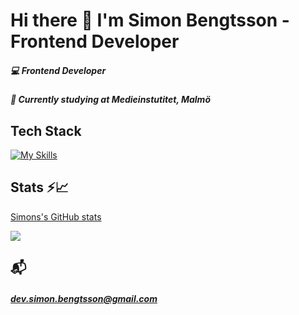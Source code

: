 # Hi there 👋 I'm Simon Bengtsson - Frontend Developer 

##### 💻 Frontend Developer
##### 🌱 Currently studying at Medieinstutitet, Malmö

## Tech Stack

[![My Skills](https://skillicons.dev/icons?i=html,css,bootstrap,js,ts,nodejs,mysql,mongodb,express,prisma,postman&perline=6)](https://skillicons.dev)

## Stats ⚡️📈

[Simons's GitHub stats](https://github-readme-stats.vercel.app/api?username=s1monbengtsson&show_icons=true&theme=dracula)

<a href=""> <img align="center" src="https://github-readme-stats-sigma-five.vercel.app/api/top-langs/?username=s1monbengtsson&theme=react&line_height=40&hide=css"/> </a>

## 📬 
##### dev.simon.bengtsson@gmail.com

<!--
**s1monbengtsson/s1monbengtsson** is a ✨ _special_ ✨ repository because its `README.md` (this file) appears on your GitHub profile.

Here are some ideas to get you started:

- 🔭 I’m currently working on ...
- 🌱 I’m currently learning ...
- 👯 I’m looking to collaborate on ...
- 🤔 I’m looking for help with ...
- 💬 Ask me about ...
- 📫 How to reach me: ...
- 😄 Pronouns: ...
- ⚡ Fun fact: ...
-->
